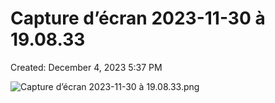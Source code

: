 # Capture d’écran 2023-11-30 à 19.08.33

Created: December 4, 2023 5:37 PM

![Capture d’écran 2023-11-30 à 19.08.33.png](Capture%20d%E2%80%99e%CC%81cran%202023-11-30%20a%CC%80%2019%2008%2033%2055d3e6b8935348acba28e8fef427e89b/Capture_decran_2023-11-30_a_19.08.33.png)